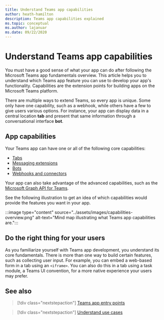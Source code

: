 ```yaml
---
title: Understand Teams app capabilities
author: heath-hamilton
description: Teams app capabilities explained
ms.topic: conceptual
ms.author: lajanuar
ms.date: 09/22/2020
---
```


# Understand Teams app capabilities

You must have a good sense of what your app can do after following the Microsoft Teams app fundamentals overview. This article helps you to understand which Teams app feature you can use to develop your app's functionality. Capabilities are the extension points for building apps on the Microsoft Teams platform.

There are multiple ways to extend Teams, so every app is unique. Some only have one capability, such as a webhook, while others have a few to give users various options. For instance, your app can display data in a central location **tab** and present that same information through a conversational interface **bot**.

## App capabilities

Your Teams app can have one or all of the following core capabilities:

* [Tabs](../tabs/what-are-tabs.md)
* [Messaging extensions](../messaging-extensions/what-are-messaging-extensions.md)
* [Bots](../bots/what-are-bots.md)
* [Webhooks and connectors](../webhooks-and-connectors/what-are-webhooks-and-connectors.md)

Your app can also take advantage of the advanced capabilities, such as the [Microsoft Graph API for Teams](https://docs.microsoft.com/graph/teams-concept-overview).

See the following illustration to get an idea of which capabilities would provide the features you want in your app.

:::image type="content" source="../assets/images/capabilities-overview.png" alt-text="Mind map illustrating what Teams app capabilities are.":::

## Do the right thing for your users

As you familiarize yourself with Teams app development, you understand its core fundamentals. There is more than one way to build certain features, such as collecting user input. For example, you can embed a web-based form in a tab using an `<iframe>`. You can also do this in a tab using a task module, a Teams UI convention, for a more native experience your users may prefer.

## See also

> [!div class="nextstepaction"]
> [Teams app entry points](../concepts/extensibility-points.md)

> [!div class="nextstepaction"]
> [Understand use cases](../concepts/design/understand-use-cases.md)
